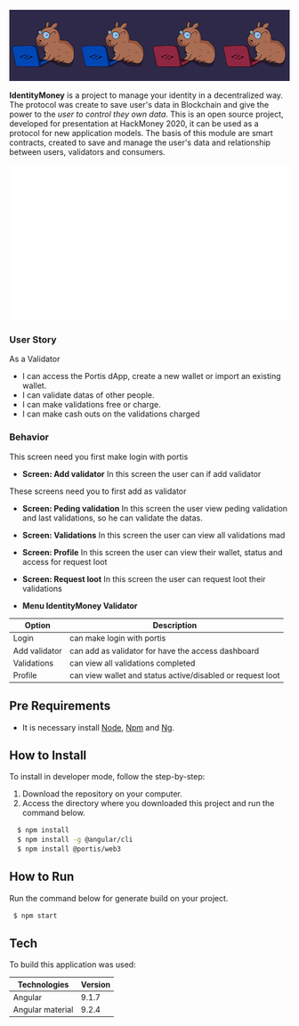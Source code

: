 <p align="center">
    <img src="docs/imgReadme/CaCoders.png">
</p>

<p>
  <strong>IdentityMoney</strong> is a project to manage your identity in a decentralized way. The protocol was create to save user's data in Blockchain and give the power to the <i>user to control they own data</i>. This is an open source project, developed for presentation at HackMoney 2020, it can be used as a protocol for new application models.
  The basis of this module are smart contracts, created to save and manage the user's data and relationship between users, validators and consumers.
</p>

<img src="docs/imgReadme/screens.svg">

### User Story

As a Validator

- I can access the Portis dApp, create a new wallet or import an existing wallet.
- I can validate datas of other people.
- I can make validations free or charge.
- I can make cash outs on the validations charged

### Behavior

This screen need you first make login with portis

- **Screen: Add validator**
In this screen the user can if add validator

These screens need you to first add as validator

- **Screen: Peding validation**
In this screen the user view peding validation and last validations, so he can validate the datas.

- **Screen: Validations**
In this screen the user can view all validations mad

- **Screen: Profile**
In this screen the user can view their wallet, status and access for request loot

- **Screen: Request loot**
In this screen the user can request loot their validations


- **Menu IdentityMoney Validator**

 Option | Description |
 ------ |------|
Login |can make login with portis|
Add validator |can add as validator for have the access dashboard|
Validations |can view all validations completed|
Profile|can view wallet and status active/disabled or request loot|

## Pre Requirements

- It is necessary install [Node](https://nodejs.org/en/), [Npm](https://www.npmjs.com/) and [Ng](https://cli.angular.io/).

## How to Install

To install in developer mode, follow the step-by-step:
1. Download the repository on your computer. 
2. Access the directory where you downloaded this project and run the command below.
```sh
  $ npm install
  $ npm install -g @angular/cli
  $ npm install @portis/web3
```

## How to Run

Run the command below for generate build on your project.
```sh
 $ npm start
```

## Tech
To build this application was used:

 Technologies | Version |
 ------ |------|
  Angular  | 9.1.7 |
  Angular material | 9.2.4 |